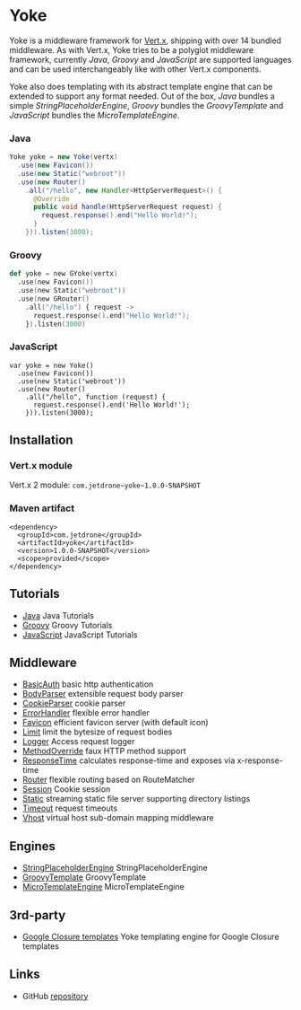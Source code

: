 # Yoke

Yoke is a middleware framework for [Vert.x](http://www.vertx.io), shipping with over 14 bundled middleware. As with
Vert.x, Yoke tries to be a polyglot middleware framework, currently *Java*, *Groovy* and *JavaScript* are supported
languages and can be used interchangeably like with other Vert.x components.

Yoke also does templating with its abstract template engine that can be extended to support any format needed. Out
of the box, *Java* bundles a simple *StringPlaceholderEngine*, *Groovy* bundles the *GroovyTemplate* and *JavaScript*
bundles the *MicroTemplateEngine*.


### Java

~~~~~~~~~~~~~~~~~~~~~~~~~~~~~~~~~~~~~~~~~~ {.java .numberLines}
Yoke yoke = new Yoke(vertx)
  .use(new Favicon())
  .use(new Static("webroot"))
  .use(new Router()
    .all("/hello", new Handler<HttpServerRequest>() {
      @Override
      public void handle(HttpServerRequest request) {
        request.response().end("Hello World!");
      }
    })).listen(3000);
~~~~~~~~~~~~~~~~~~~~~~~~~~~~~~~~~~~~~~~~~~

### Groovy

~~~~~~~~~~~~~~~~~~~~~~~~~~~~~~~~~~~~~~~~~~ {.boo .numberLines}
def yoke = new GYoke(vertx)
  .use(new Favicon())
  .use(new Static("webroot"))
  .use(new GRouter()
    .all("/hello") { request ->
      request.response().end("Hello World!");
    }).listen(3000)
~~~~~~~~~~~~~~~~~~~~~~~~~~~~~~~~~~~~~~~~~~

### JavaScript

~~~~~~~~~~~~~~~~~~~~~~~~~~~~~~~~~~~~~~~~~~ {.javascript .numberLines}
var yoke = new Yoke()
  .use(new Favicon())
  .use(new Static('webroot'))
  .use(new Router()
    .all("/hello", function (request) {
      request.response().end('Hello World!');
    })).listen(3000);
~~~~~~~~~~~~~~~~~~~~~~~~~~~~~~~~~~~~~~~~~~


## Installation

### Vert.x module

Vert.x 2 module: ```com.jetdrone~yoke~1.0.0-SNAPSHOT```

### Maven artifact

~~~~~~~~~~~~~~~~~~~~~~~~~~~~~~~~~~~~~~~~~~ {.xml}
<dependency>
  <groupId>com.jetdrone</groupId>
  <artifactId>yoke</artifactId>
  <version>1.0.0-SNAPSHOT</version>
  <scope>provided</scope>
</dependency>
~~~~~~~~~~~~~~~~~~~~~~~~~~~~~~~~~~~~~~~~~~


## Tutorials

* [Java](Java-Tutorial.html) Java Tutorials
* [Groovy](Groovy-Tutorial.html) Groovy Tutorials
* [JavaScript](JavaScript-Tutorial.html) JavaScript Tutorials


## Middleware

* [BasicAuth](BasicAuth.html) basic http authentication
* [BodyParser](BodyParser.html) extensible request body parser
* [CookieParser](CookieParser.html) cookie parser
* [ErrorHandler](ErrorHandler.html) flexible error handler
* [Favicon](Favicon.html) efficient favicon server (with default icon)
* [Limit](Limit.html) limit the bytesize of request bodies
* [Logger](Logger.html) Access request logger
* [MethodOverride](MethodOverride.html) faux HTTP method support
* [ResponseTime](ResponseTime.html) calculates response-time and exposes via x-response-time
* [Router](Router.html) flexible routing based on RouteMatcher
* [Session](Session.html) Cookie session
* [Static](Static.html) streaming static file server supporting directory listings
* [Timeout](Timeout.html) request timeouts
* [Vhost](Vhost.html) virtual host sub-domain mapping middleware


## Engines

* [StringPlaceholderEngine](StringPlaceholderEngine.html) StringPlaceholderEngine
* [GroovyTemplate](GroovyTemplate.html) GroovyTemplate
* [MicroTemplateEngine](MicroTemplateEngine.html) MicroTemplateEngine


## 3rd-party

* [Google Closure templates](https://github.com/core9/vertx-yoke-engine-closure) Yoke templating engine for Google Closure templates


## Links

* GitHub [repository](https://github.com/pmlopes/yoke)